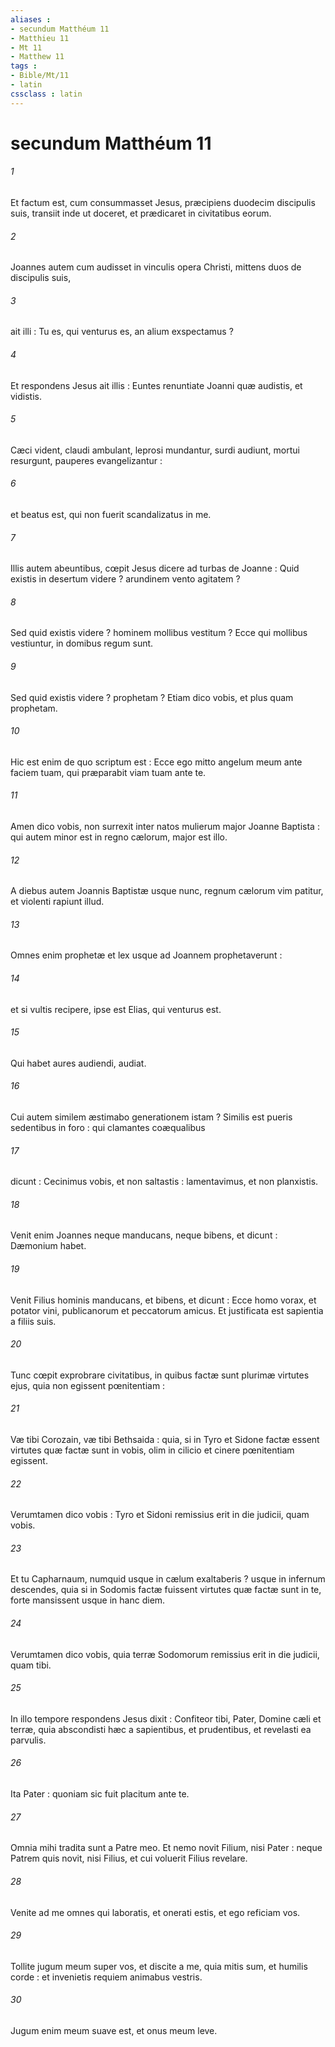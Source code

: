 ```yaml
---
aliases : 
- secundum Matthéum 11
- Matthieu 11
- Mt 11
- Matthew 11
tags : 
- Bible/Mt/11
- latin
cssclass : latin
---
```


# secundum Matthéum 11

###### 1
Et factum est, cum consummasset Jesus, præcipiens duodecim discipulis suis, transiit inde ut doceret, et prædicaret in civitatibus eorum.
###### 2
Joannes autem cum audisset in vinculis opera Christi, mittens duos de discipulis suis,
###### 3
ait illi : Tu es, qui venturus es, an alium exspectamus ?
###### 4
Et respondens Jesus ait illis : Euntes renuntiate Joanni quæ audistis, et vidistis.
###### 5
Cæci vident, claudi ambulant, leprosi mundantur, surdi audiunt, mortui resurgunt, pauperes evangelizantur :
###### 6
et beatus est, qui non fuerit scandalizatus in me.
###### 7
Illis autem abeuntibus, cœpit Jesus dicere ad turbas de Joanne : Quid existis in desertum videre ? arundinem vento agitatem ?
###### 8
Sed quid existis videre ? hominem mollibus vestitum ? Ecce qui mollibus vestiuntur, in domibus regum sunt.
###### 9
Sed quid existis videre ? prophetam ? Etiam dico vobis, et plus quam prophetam.
###### 10
Hic est enim de quo scriptum est : Ecce ego mitto angelum meum ante faciem tuam, qui præparabit viam tuam ante te.
###### 11
Amen dico vobis, non surrexit inter natos mulierum major Joanne Baptista : qui autem minor est in regno cælorum, major est illo.
###### 12
A diebus autem Joannis Baptistæ usque nunc, regnum cælorum vim patitur, et violenti rapiunt illud.
###### 13
Omnes enim prophetæ et lex usque ad Joannem prophetaverunt :
###### 14
et si vultis recipere, ipse est Elias, qui venturus est.
###### 15
Qui habet aures audiendi, audiat.
###### 16
Cui autem similem æstimabo generationem istam ? Similis est pueris sedentibus in foro : qui clamantes coæqualibus
###### 17
dicunt : Cecinimus vobis, et non saltastis : lamentavimus, et non planxistis.
###### 18
Venit enim Joannes neque manducans, neque bibens, et dicunt : Dæmonium habet.
###### 19
Venit Filius hominis manducans, et bibens, et dicunt : Ecce homo vorax, et potator vini, publicanorum et peccatorum amicus. Et justificata est sapientia a filiis suis.
###### 20
Tunc cœpit exprobrare civitatibus, in quibus factæ sunt plurimæ virtutes ejus, quia non egissent pœnitentiam :
###### 21
Væ tibi Corozain, væ tibi Bethsaida : quia, si in Tyro et Sidone factæ essent virtutes quæ factæ sunt in vobis, olim in cilicio et cinere pœnitentiam egissent.
###### 22
Verumtamen dico vobis : Tyro et Sidoni remissius erit in die judicii, quam vobis.
###### 23
Et tu Capharnaum, numquid usque in cælum exaltaberis ? usque in infernum descendes, quia si in Sodomis factæ fuissent virtutes quæ factæ sunt in te, forte mansissent usque in hanc diem.
###### 24
Verumtamen dico vobis, quia terræ Sodomorum remissius erit in die judicii, quam tibi.
###### 25
In illo tempore respondens Jesus dixit : Confiteor tibi, Pater, Domine cæli et terræ, quia abscondisti hæc a sapientibus, et prudentibus, et revelasti ea parvulis.
###### 26
Ita Pater : quoniam sic fuit placitum ante te.
###### 27
Omnia mihi tradita sunt a Patre meo. Et nemo novit Filium, nisi Pater : neque Patrem quis novit, nisi Filius, et cui voluerit Filius revelare.
###### 28
Venite ad me omnes qui laboratis, et onerati estis, et ego reficiam vos.
###### 29
Tollite jugum meum super vos, et discite a me, quia mitis sum, et humilis corde : et invenietis requiem animabus vestris.
###### 30
Jugum enim meum suave est, et onus meum leve.
